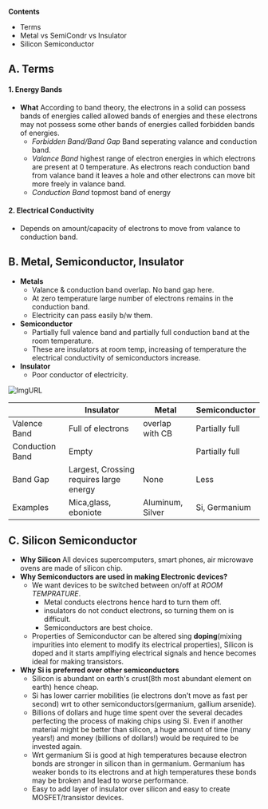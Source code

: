**Contents**
- Terms
- Metal vs SemiCondr vs Insulator
- Silicon Semiconductor

## A. Terms
#### 1. Energy Bands
  - **What** According to band theory, the electrons in a solid can possess bands of energies called allowed bands of energies and these electrons may not possess some other bands of energies called forbidden bands of energies. 
    - *Forbidden Band/Band Gap* Band seperating valance and conduction band.
    - *Valance Band* highest range of electron energies in which electrons are present at 0 temperature. As electrons reach conduction band from valance band it leaves a hole and other electrons can move bit more freely in valance band.
    - *Conduction Band* topmost band of energy
#### 2. Electrical Conductivity
  - Depends on amount/capacity of electrons to move from valance to conduction band.
  
## B. Metal, Semiconductor, Insulator
- **Metals**
  - Valance & conduction band overlap. No band gap here.
  - At zero temperature large number of electrons remains in the conduction band.
  - Electricity can pass easily b/w them.
- **Semiconductor**
  - Partially full valence band and partially full conduction band at the room temperature.
  - These are insulators at room temp, increasing of temperature the electrical conductivity of semiconductors increase.
- **Insulator**
  - Poor conductor of electricity.
  
![ImgURL](https://i.ibb.co/DLw6gHp/metal-insulator-semicond.png)  

| |Insulator|Metal|Semiconductor|
|---|---|---|---|
|Valence Band|Full of electrons| overlap with CB | Partially full|
|Conduction Band|Empty| |Partially full|
|Band Gap|Largest, Crossing requires large energy| None | Less |
|Examples| Mica,glass, eboniote|Aluminum, Silver|Si, Germanium|

## C. Silicon Semiconductor
- **Why Silicon** All devices supercomputers, smart phones, air microwave ovens are made of silicon chip.
- **Why Semiconductors are used in making Electronic devices?**
  - We want devices to be switched between on/off at *ROOM TEMPRATURE*. 
    - Metal conducts electrons hence hard to turn them off.
    - insulators do not conduct electrons, so turning them on is difficult. 
    - Semiconductors are best choice.
  - Properties of Semiconductor can be altered sing **doping**(mixing impurities into element to modify its electrical properties), Silicon is doped and it starts amplfiying electrical signals and hence becomes ideal for making transistors.
- **Why Si is preferred over other semiconductors**
  - Silicon is abundant on earth's crust(8th most abundant element on earth) hence cheap.
  - Si has lower carrier mobilities (ie electrons don't move as fast per second) wrt to other semiconductors(germanium, gallium arsenide).
  - Billions of dollars and huge time spent over the several decades perfecting the process of making chips using Si. Even if another material might be better than silicon, a huge amount of time (many years!) and money (billions of dollars!) would be required to be invested again.
  - Wrt germanium Si is good at high temperatures because electron bonds are stronger in silicon than in germanium. Germanium has weaker bonds to its electrons and at high temperatures these bonds may be broken and lead to worse performance.
  - Easy to add layer of insulator over silicon and easy to create MOSFET/transistor devices.
